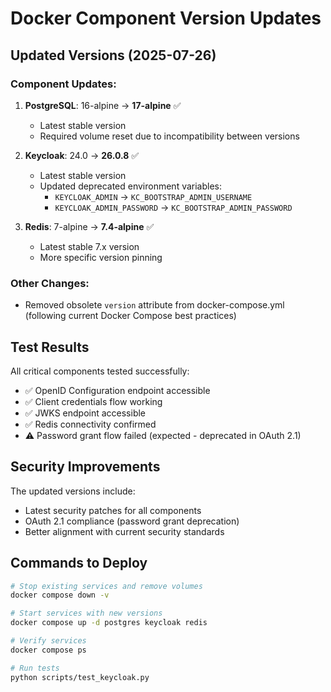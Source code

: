 # Docker Component Version Updates

## Updated Versions (2025-07-26)

### Component Updates:
1. **PostgreSQL**: 16-alpine → **17-alpine** ✅
   - Latest stable version
   - Required volume reset due to incompatibility between versions

2. **Keycloak**: 24.0 → **26.0.8** ✅
   - Latest stable version
   - Updated deprecated environment variables:
     - `KEYCLOAK_ADMIN` → `KC_BOOTSTRAP_ADMIN_USERNAME`
     - `KEYCLOAK_ADMIN_PASSWORD` → `KC_BOOTSTRAP_ADMIN_PASSWORD`

3. **Redis**: 7-alpine → **7.4-alpine** ✅
   - Latest stable 7.x version
   - More specific version pinning

### Other Changes:
- Removed obsolete `version` attribute from docker-compose.yml (following current Docker Compose best practices)

## Test Results

All critical components tested successfully:

- ✅ OpenID Configuration endpoint accessible
- ✅ Client credentials flow working
- ✅ JWKS endpoint accessible  
- ✅ Redis connectivity confirmed
- ⚠️  Password grant flow failed (expected - deprecated in OAuth 2.1)

## Security Improvements

The updated versions include:
- Latest security patches for all components
- OAuth 2.1 compliance (password grant deprecation)
- Better alignment with current security standards

## Commands to Deploy

```bash
# Stop existing services and remove volumes
docker compose down -v

# Start services with new versions
docker compose up -d postgres keycloak redis

# Verify services
docker compose ps

# Run tests
python scripts/test_keycloak.py
``` 